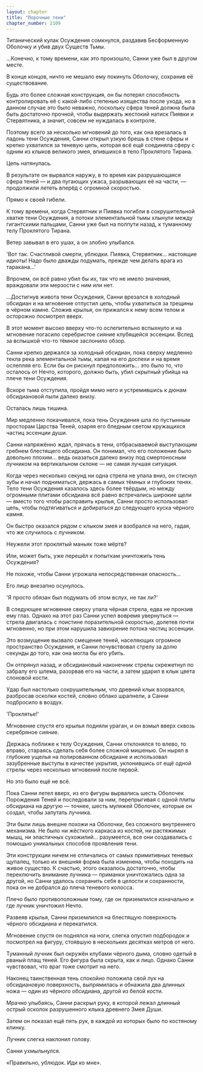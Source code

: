 ```yaml
---
layout: chapter
title: "Порочные тени"
chapter_number: 2109
---
```




Титанический кулак Осуждения сомкнулся, раздавив Бесформенную Оболочку и убив двух Существ Тьмы.

...Конечно, к тому времени, как это произошло, Санни уже был в другом месте.

В конце концов, ничто не мешало ему покинуть Оболочку, сохранив её существование.

Будь это более сложная конструкция, он бы потерял способность контролировать её с какой-либо степенью изящества после ухода, но в данном случае это было неважно, поскольку сфера теней должна была быть достаточно прочной, чтобы выдержать жестокий натиск Пиявки и Стервятника, а значит, совсем не нуждалась в контроле.

Поэтому всего за несколько мгновений до того, как она врезалась в ладонь тени Осуждения, Санни открыл узкую брешь в стене сферы и крепко ухватился за теневую цепь, которая всё ещё соединяла сферу с одним из клыков великого змея, впившихся в тело Проклятого Тирана.

Цепь натянулась.

В результате он вырвался наружу, в то время как разрушающаяся сфера теней — и два пугающих ужаса, разрывающих её на части, — продолжили лететь вперёд с огромной скоростью.

Прямо к своей гибели.

К тому времени, когда Стервятник и Пиявка погибли в сокрушительной хватке тени Осуждения, а потоки элементальной тьмы хлынули между гигантскими пальцами, Санни уже был на полпути назад, к туманному телу Проклятого Тирана.

Ветер завывал в его ушах, а он злобно улыбался.

'Вот так. Счастливой смерти, ублюдки. Пиявка, Стервятник... настоящие идиоты! Надо было дважды подумать, прежде чем делать врага из таракана...'

Впрочем, он всё равно убил бы их, так что не имело значения, враждовали эти мерзости с ним или нет.

...Достигнув живота тени Осуждения, Санни врезался в холодный обсидиан и на мгновение отпустил цепь, чтобы ухватиться за трещины в чёрном камне. Сложив крылья, он прижался к нему всем телом и осторожно посмотрел вверх.

В этот момент высоко вверху что-то ослепительно вспыхнуло и на мгновение погасило серебристое сияние клубящейся эссенции. Вслед за вспышкой что-то тёмное заслонило обзор.

Санни крепко держался за холодный обсидиан, пока сверху медленно текла река элементальной тьмы, капая на его доспехи и на время ослепляя его. Если бы он рискнул предположить... это было то, что осталось от Нечто, которого, должно быть, убил скрытный убийца на плече тени Осуждения.

Вскоре тьма отступила, пройдя мимо него и устремившись к дюнам обсидиановой пыли далеко внизу.

Осталась лишь тишина.

Мир медленно покачивался, пока тень Осуждения шла по пустынным просторам Царства Теней, озаряя его бледным светом кружащихся частиц эссенции души.

Санни напряжённо ждал, прячась в тени, отбрасываемой выступающим гребнем блестящего обсидиана. Он понимал, что его положение было довольно плохим... ведь оказаться далеко внизу под смертоносным лучником на вертикальном склоне — не самая лучшая ситуация.

Когда через несколько секунд ни одна стрела не упала вниз, он стиснул зубы и начал подниматься, держась в самых тёмных и глубоких тенях. Тело тени Осуждения казалось здесь более твёрдым, но между огромными плитами обсидиана всё равно встречались широкие щели — вместо того чтобы расправить крылья, Санни просто использовал цепь, чтобы подтягиваться и добираться до следующего куска чёрного камня.

Он быстро оказался рядом с клыком змея и взобрался на него, гадая, что же случилось с лучником.

Неужели этот проклятый маньяк тоже мёртв?

Или, может быть, уже перешёл к попыткам уничтожить тень Осуждения?

Не похоже, чтобы Санни угрожала непосредственная опасность...

Его лицо внезапно осунулось.

'Я просто обязан был подумать об этом вслух, не так ли?'

В следующее мгновение сверху упала чёрная стрела, едва не пронзив ему глаз. Однако на этот раз Санни успел вовремя увернуться — стрела двигалась с поистине поразительной скоростью, долетев почти мгновенно, но при этом нарушила завихрение потока частиц эссенции.

Это возмущение вызвало смещение теней, населяющих огромное пространство Осуждения, и Санни почувствовал стрелу за долю секунды до того, как она могла бы его убить.

Он отпрянул назад, и обсидиановый наконечник стрелы скрежетнул по забралу его шлема, разорвав его на части, а затем ударил в клык цвета слоновой кости.

Удар был настолько сокрушительным, что древний клык взорвался, разбросав осколки костей, словно облако шрапнели, а Санни подбросило в воздух.

'Проклятье!'

Мгновение спустя его крылья подняли ураган, и он взмыл вверх сквозь серебряное сияние.

Держась поближе к телу Осуждения, Санни отклонялся то влево, то вправо, стараясь сделать себя более сложной мишенью. Он нырял в глубокие ущелья на полированном обсидиане и использовал зазубренные выступы в качестве укрытия, уклонившись от ещё одной стрелы через несколько мгновений после первой.

Но это было ещё не всё.

Пока Санни летел вверх, из его фигуры вырвались шесть Оболочек Порождения Теней и последовали за ним, перепрыгивая с одной плиты обсидиана на другую — точнее, шесть муляжей Оболочек, которые он создал, чтобы запутать лучника.

Эти были лишь внешне похожи на Оболочки, без сложного внутреннего механизма. Не было ни жёсткого каркаса из костей, ни растяжимых мышц, ни эластичных сухожилий... разумеется, все они создавались с помощью уникальных способов проявления тени.

Эти конструкции ничем не отличались от самых примитивных теневых щупалец, только их внешняя форма была изменена, чтобы походить на живое существо. К счастью, этого оказалось достаточно, чтобы переключить внимание лучника — приманки уничтожались одна за другой, но Санни удалось сохранить себя в целости и сохранности, пока он не добрался до плеча теневого колосса.

Плечо было противоположным тому, где он приземлился изначально и где лучник уничтожил Нечто.

Развеяв крылья, Санни приземлился на блестящую поверхность чёрного обсидиана и перекатился.

Мгновение спустя он поднялся на ноги, слегка опустил подбородок и посмотрел на фигуру, стоявшую в нескольких десятках метров от него.

Туманный лучник был окружён клубами чёрного дыма, словно одетый в рваный плащ теней. Его фигура была скрыта, как и лицо. Однако Санни чувствовал, что враг тоже смотрит на него.

Наконец таинственная тень спокойно положила свой лук на обсидиановую поверхность, выпрямилась и обнажила два длинных ножа — один из чёрного обсидиана, другой из белой кости.

Мрачно улыбаясь, Санни раскрыл руку, в которой лежал длинный острый осколок разрушенного клыка древнего Змея Души.

Затем он показал ещё пять рук, в каждой из которых было по костяному клинку.

Лучник слегка наклонил голову.

Санни ухмыльнулся.

«Правильно, ублюдок. Иди ко мне».

